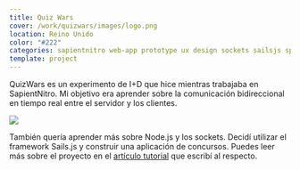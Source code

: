 ```yaml
---
title: Quiz Wars
cover: /work/quizwars/images/logo.png
location: Reino Unido
color: "#222"
categories: sapientnitro web-app prototype ux design sockets sailsjs spa inverted open-source
template: project
---
```


QuizWars es un experimento de I+D que hice mientras trabajaba en SapientNitro. Mi objetivo era aprender sobre la comunicación bidireccional en tiempo real entre el servidor y los clientes.

![](/work/quizwars/images/1.png)

También quería aprender más sobre Node.js y los sockets. Decidí utilizar el framework Sails.js y construir una aplicación de concursos. Puedes leer más sobre el proyecto en el [artículo tutorial](/tutorial-how-to-build-a-multi-player-quiz-app-with-sails-js/) que escribí al respecto.
